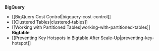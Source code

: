 **BigQuery**
- [[BigQuery Cost Control|bigquery-cost-control]]
- [[Clustered Tables|clustered-tables]]
- [[Working with Partitioned Tables|working-with-partitioned-tables]]
**Bigtable**
- [[Preventing Key Hotspots in Bigtable After Scale-Up|preventing-key-hotspot]]
